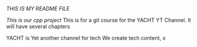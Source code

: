 *THIS IS MY README FILE*

_This is our cpp project_
This is for a git course for the YACHT YT Channel. It will have several chapters

YACHT is Yet another channel for tech
We create tech content, x